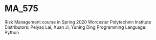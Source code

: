# MA_575
Risk Management course in Spring 2020
Worcester Polytechnin Institute
Distributors: Peiyao Lai, Xuan Ji, Yuning Ding
Programming Language: Python

